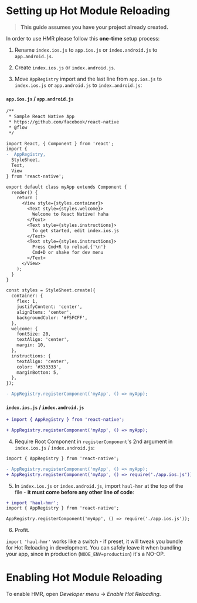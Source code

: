 # Setting up Hot Module Reloading
> __This guide assumes you have your project already created.__

In order to use HMR please follow this __one-time__ setup process:

1. Rename `index.ios.js` to `app.ios.js` or `index.android.js` to `app.android.js`.

2. Create `index.ios.js` or `index.android.js`.

3. Move `AppRegistry` import and the last line from `app.ios.js` to `index.ios.js` or 
`app.android.js` to `index.android.js`:

#### `app.ios.js` / `app.android.js`
```diff
/**
 * Sample React Native App
 * https://github.com/facebook/react-native
 * @flow
 */

import React, { Component } from 'react';
import {
-  AppRegistry,
  StyleSheet,
  Text,
  View
} from 'react-native';

export default class myApp extends Component {
  render() {
    return (
      <View style={styles.container}>
        <Text style={styles.welcome}>
          Welcome to React Native! haha
        </Text>
        <Text style={styles.instructions}>
          To get started, edit index.ios.js
        </Text>
        <Text style={styles.instructions}>
          Press Cmd+R to reload,{'\n'}
          Cmd+D or shake for dev menu
        </Text>
      </View>
    );
  }
}

const styles = StyleSheet.create({
  container: {
    flex: 1,
    justifyContent: 'center',
    alignItems: 'center',
    backgroundColor: '#F5FCFF',
  },
  welcome: {
    fontSize: 20,
    textAlign: 'center',
    margin: 10,
  },
  instructions: {
    textAlign: 'center',
    color: '#333333',
    marginBottom: 5,
  },
});

- AppRegistry.registerComponent('myApp', () => myApp);

```

#### `index.ios.js` / `index.android.js`
```diff
+ import { AppRegistry } from 'react-native';

+ AppRegistry.registerComponent('myApp', () => myApp);
```
4. Require Root Component in `registerComponent`'s 2nd argument in `index.ios.js` / `index.android.js`:
```diff
import { AppRegistry } from 'react-native';

- AppRegistry.registerComponent('myApp', () => myApp);
+ AppRegistry.registerComponent('myApp', () => require('./app.ios.js')); // use `app.android.js` for `index.andoid.js`
```

5. In `index.ios.js` or `index.android.js`, import `haul-hmr` at the top of the file - __it must come before any other line of code__:

```diff
+ import 'haul-hmr';
import { AppRegistry } from 'react-native';

AppRegistry.registerComponent('myApp', () => require('./app.ios.js'));
```

6. Profit.

`import 'haul-hmr'` works like a switch - if preset, it will tweak you bundle for Hot Reloading
in development. You can safely leave it when bundling your app, since in production (`NODE_ENV=production`)
it's a NO-OP.


# Enabling Hot Module Reloading
To enable HMR, open _Developer menu_ -> _Enable Hot Reloading_.
